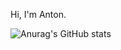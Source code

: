 Hi, I'm Anton.



![Anurag's GitHub stats](https://github-readme-stats.vercel.app/api?username=antonsixtenson&show_icons=true&theme=radical)
